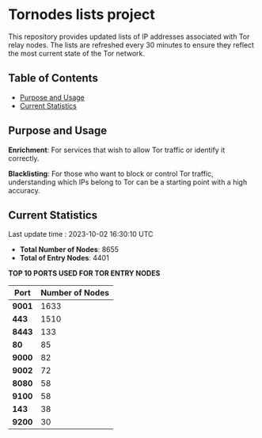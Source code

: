 # Tornodes lists project

This repository provides updated lists of IP addresses associated with Tor relay nodes. The lists are refreshed every 30 minutes to ensure they reflect the most current state of the Tor network.

## Table of Contents

- [Purpose and Usage](#purpose-and-usage)
- [Current Statistics](#current-statistics)


## Purpose and Usage

**Enrichment**: For services that wish to allow Tor traffic or identify it correctly.

**Blacklisting**: For those who want to block or control Tor traffic, understanding which IPs belong to Tor can be a starting point with a high accuracy.

## Current Statistics

Last update time : 2023-10-02 16:30:10 UTC

- **Total Number of Nodes**: 8655
- **Total of Entry Nodes**: 4401

**TOP 10 PORTS USED FOR TOR ENTRY NODES**

| **Port** | **Number of Nodes** |
|------|-----------------|
| **9001**   | 1633  |
| **443**   | 1510  |
| **8443**   | 133  |
| **80**   | 85  |
| **9000**   | 82  |
| **9002**   | 72  |
| **8080**   | 58  |
| **9100**   | 58  |
| **143**   | 38  |
| **9200**   | 30  |

